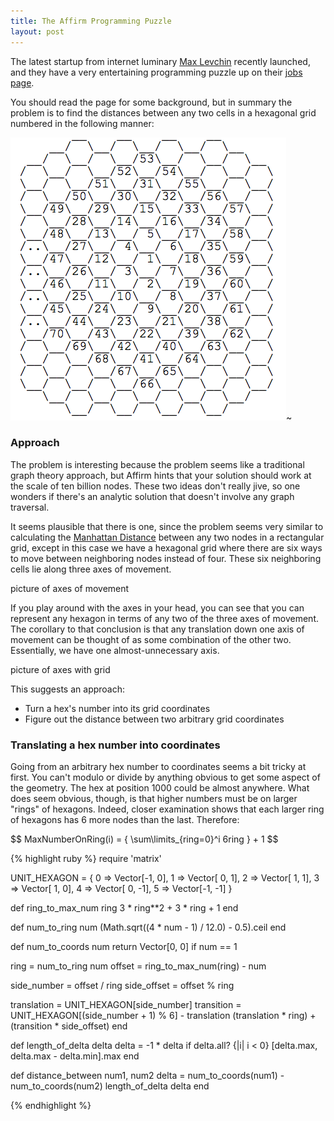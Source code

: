 ```yaml
---
title: The Affirm Programming Puzzle
layout: post
---
```



<script src="http://cdn.mathjax.org/mathjax/latest/MathJax.js?config=TeX-AMS-MML_HTMLorMML"></script>

The latest startup from internet luminary [Max Levchin][1] recently launched,
and they have a very entertaining programming puzzle up on their [jobs page][2].

You should read the page for some background, but in summary the problem is to
find the distances between any two cells in a hexagonal grid numbered in the
following manner:

![The hexagonal grid][3]~

### Approach

The problem is interesting because the problem seems like a traditional graph
theory approach, but Affirm hints that your solution should work at the
scale of ten billion nodes. These two ideas don't really jive, so one wonders if
there's an analytic solution that doesn't involve any graph traversal.

It seems plausible that there is one, since the problem seems very similar to
calculating the [Manhattan Distance][4] between any two nodes in a rectangular
grid, except in this case we have a hexagonal grid where there are six ways to
move between neighboring nodes instead of four. These six neighboring cells lie
along three axes of movement.

picture of axes of movement

If you play around with the axes in your head, you can see that you can
represent any hexagon in terms of any two of the three axes of movement. The
corollary to that conclusion is that any translation down one axis of movement
can be thought of as some combination of the other two. Essentially, we have one
almost-unnecessary axis.

picture of axes with grid

This suggests an approach:

* Turn a hex's number into its grid coordinates
* Figure out the distance between two arbitrary grid coordinates

### Translating a hex number into coordinates

Going from an arbitrary hex number to coordinates seems a bit tricky at first.
You can't modulo or divide by anything obvious to get some aspect of the
geometry. The hex at position 1000 could be almost anywhere. What does seem obvious,
though, is that higher numbers must be on larger "rings" of hexagons. Indeed,
closer examination shows that each larger ring of hexagons has 6 more nodes than
the last. Therefore:

<p>$$ MaxNumberOnRing(i) = ‎{ ‎\sum\limits_{ring=0}^i 6ring } + 1  $$</p>

{% highlight ruby %}
require 'matrix'

UNIT_HEXAGON = {
  0 => Vector[-1,  0],
  1 => Vector[ 0,  1],
  2 => Vector[ 1,  1],
  3 => Vector[ 1,  0],
  4 => Vector[ 0, -1],
  5 => Vector[-1, -1]
}

def ring_to_max_num ring
  3 * ring**2 + 3 * ring + 1
end

def num_to_ring num
  (Math.sqrt((4 * num - 1) / 12.0) - 0.5).ceil
end

def num_to_coords num
  return Vector[0, 0] if num == 1

  ring = num_to_ring num
  offset = ring_to_max_num(ring) - num

  side_number = offset / ring
  side_offset = offset % ring

  translation = UNIT_HEXAGON[side_number]
  transition = UNIT_HEXAGON[(side_number + 1) % 6] - translation
  (translation * ring) + (transition * side_offset)
end

def length_of_delta delta
  delta = -1 * delta if delta.all? {|i| i < 0}
  [delta.max, delta.max - delta.min].max
end

def distance_between num1, num2
  delta = num_to_coords(num1) - num_to_coords(num2)
  length_of_delta delta
end

{% endhighlight %}


[1]: http://en.wikipedia.org/wiki/Max_Levchin
[2]: https://affirm.com/jobs
[3]: /images/affirm/hexgrid.png
[4]: http://en.wikipedia.org/wiki/Taxicab_geometry